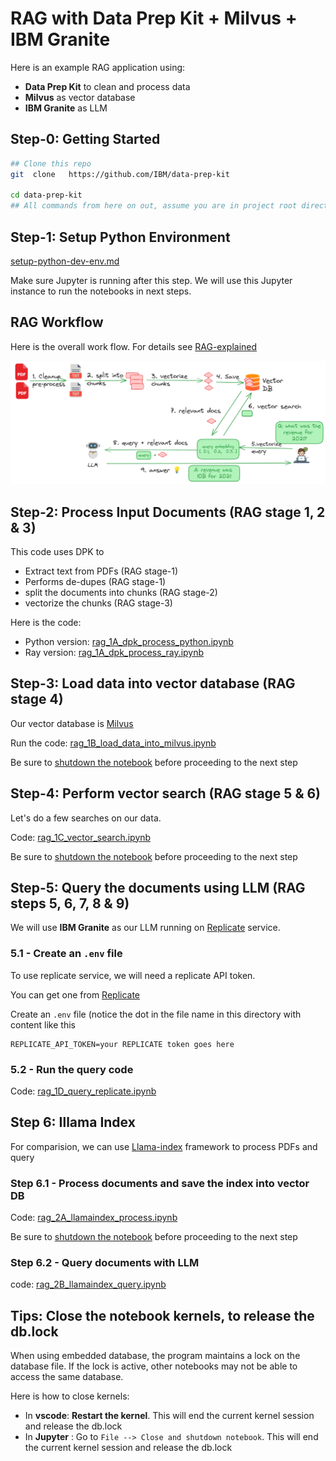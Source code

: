 # RAG with Data Prep Kit + Milvus + IBM Granite

Here is an example RAG application using:

- **Data Prep Kit** to clean and process data
- **Milvus** as vector database
- **IBM Granite** as LLM

## Step-0: Getting Started

```bash
## Clone this repo
git  clone   https://github.com/IBM/data-prep-kit

cd data-prep-kit
## All commands from here on out, assume you are in project root directory
```

## Step-1: Setup Python Environment

[setup-python-dev-env.md](./setup-python-dev-env.md)

Make sure Jupyter is running after this step.  We will use this Jupyter instance to run the notebooks in next steps.

## RAG Workflow

Here is the overall work flow.  For details see [RAG-explained](./RAG-explained.md)

![](media/rag-overview-2.png)

## Step-2: Process Input Documents (RAG stage 1, 2 & 3)

This code uses DPK to 

- Extract text from PDFs (RAG stage-1)
- Performs de-dupes (RAG stage-1)
- split the documents into chunks (RAG stage-2)
- vectorize the chunks (RAG stage-3)

Here is the code: 

- Python version: [rag_1A_dpk_process_python.ipynb](rag_1A_dpk_process_python.ipynb)
- Ray version: [rag_1A_dpk_process_ray.ipynb](rag_1A_dpk_process_ray.ipynb)


## Step-3: Load data into vector database  (RAG stage 4)

Our vector database is [Milvus](https://milvus.io/)

Run the code: [rag_1B_load_data_into_milvus.ipynb](rag_1B_load_data_into_milvus.ipynb)

Be sure to [shutdown the notebook](#tips-close-the-notebook-kernels-to-release-the-dblock) before proceeding to the next step


## Step-4: Perform vector search (RAG stage 5 & 6)

Let's do a few searches on our data.

Code: [rag_1C_vector_search.ipynb](rag_1C_vector_search.ipynb)

Be sure to [shutdown the notebook](#tips-close-the-notebook-kernels-to-release-the-dblock) before proceeding to the next step


## Step-5: Query the documents using LLM (RAG steps 5, 6, 7, 8 & 9)

We will use **IBM Granite** as our LLM running on [Replicate](https://replicate.com/) service.


### 5.1 - Create an `.env` file

To use replicate service, we will need a replicate API token.

You can get one from [Replicate](https://replicate.com/)

Create an `.env` file (notice the dot in the file name in this directory with content like this

```text
REPLICATE_API_TOKEN=your REPLICATE token goes here
```

### 5.2 - Run the query code

Code: [rag_1D_query_replicate.ipynb](rag_1D_query_replicate.ipynb)



## Step 6: Illama Index

For comparision, we can use [Llama-index](https://docs.llamaindex.ai/) framework to process PDFs and query

### Step 6.1 - Process documents and save the index into vector DB

Code: [rag_2A_llamaindex_process.ipynb](rag_2A_llamaindex_process.ipynb)

Be sure to [shutdown the notebook](#tips-close-the-notebook-kernels-to-release-the-dblock) before proceeding to the next step


### Step 6.2 - Query documents with LLM

code: [rag_2B_llamaindex_query.ipynb](rag_2B_llamaindex_query.ipynb)


## Tips: Close the notebook kernels, to release the db.lock

When using embedded database, the program maintains a lock on the database file.  If the lock is active, other notebooks may not be able to access the same database.

Here is how to close kernels:

- In **vscode**:  **Restart the kernel**. This will end the current kernel session and release the db.lock
- In **Jupyter** : Go to  `File --> Close and shutdown notebook`.  This will end the current kernel session and release the db.lock